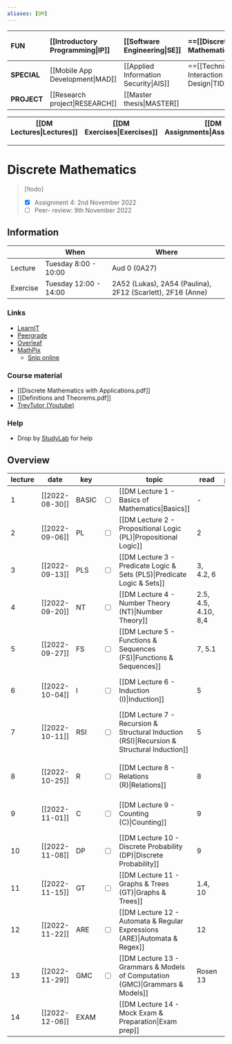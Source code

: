 ```yaml
---
aliases: [DM]
---
```


| **FUN**     | [[Introductory Programming\|IP]] | [[Software Engineering\|SE]]          | ==[[Discrete Mathematics\|DM]]==          | [[Introduction to Database Systems\|IDBS]] | [[Algorithms and Data Structures\|ADS]] | [[How to make (almost) anything\|MAKE]] |
|:----------- |:-------------------------------- |:------------------------------------- |:----------------------------------------- |:------------------------------------------ |:--------------------------------------- |:--------------------------------------- |
| **SPECIAL** | [[Mobile App Development\|MAD]]  | [[Applied Information Security\|AIS]] | ==[[Technical Interaction Design\|TID]]== | [[Functional Programming\|FP]]             |                                         |                                         |
| **PROJECT** | [[Research project\|RESEARCH]]   | [[Master thesis\|MASTER]]             |                                           |                                            |                                         |                                         |

| [[DM Lectures\|Lectures]] | [[DM Exercises\|Exercises]] | [[DM Assignments\|Assignments]] | [[DM Exam\|Exam]] |
| ------------------------- | --------------------------- | ------------------------------- | ----------------- |

---

# Discrete Mathematics

> [!todo]
> - [x] Assignment 4: 2nd November 2022
> - [ ] Peer- review: 9th November 2022
> 

## Information
|          | When                  | Where                                                      |
| -------- | --------------------- | ---------------------------------------------------------- |
| Lecture  | Tuesday 8:00 - 10:00  | Aud 0 (0A27)                                               |
| Exercise | Tuesday 12:00 - 14:00 | 2A52 (Lukas), 2A54 (Paulina), 2F12 (Scarlett), 2F16 (Anne) |

### Links
- [LearnIT](https://learnit.itu.dk/course/view.php?id=3021345)
- [Peergrade](https://app.peergrade.io/login)
- [Overleaf](https://www.overleaf.com)
- [MathPix](https://mathpix.com)
	- [Snip online](https://snip.mathpix.com)

### Course material
- [[Discrete Mathematics with Applications.pdf]]
- [[Definitions and Theorems.pdf]]
- [TrevTutor (Youtube)](https://www.youtube.com/c/Trevtutor/videos) 

### Help
- Drop by [StudyLab](https://learnit.itu.dk/course/view.php?id=3021173) for help

## Overview

| lecture | date           | key   |                         | topic                                                                                       | read                | pages |                         | assignment                        | deadline       |
| ------- | -------------- | ----- | ----------------------- | ------------------------------------------------------------------------------------------- | ------------------- | ----- | ----------------------- | --------------------------------- | -------------- |
| 1       | [[2022-08-30]] | BASIC | <input type="checkbox"> | [[DM Lecture 1 - Basics of Mathematics\|Basics]]                                            | -                   |       |                         |                                   |                |
| 2       | [[2022-09-06]] | PL    | <input type="checkbox"> | [[DM Lecture 2 - Propositional Logic (PL)\|Propositional Logic]]                            | 2                   |       |                         |                                   |                |
| 3       | [[2022-09-13]] | PLS   | <input type="checkbox"> | [[DM Lecture 3 - Predicate Logic & Sets (PLS)\|Predicate Logic & Sets]]                     | 3, 4.2, 6           |       | <input type="checkbox"> | [[DM Assignment 1\|Assignment 1]] | [[2022-09-13]] |
| 4       | [[2022-09-20]] | NT    | <input type="checkbox"> | [[DM Lecture 4 - Number Theory (NT)\|Number Theory]]                                        | 2.5, 4.5, 4.10, 8,4 |       | <input type="checkbox"> | [[DM Assignment 1\|Feedback 1]]   | [[2022-09-20]] |
| 5       | [[2022-09-27]] | FS    | <input type="checkbox"> | [[DM Lecture 5 - Functions & Sequences (FS)\|Functions & Sequences]]                        | 7, 5.1              |       | &check;                 | [[DM Assignment 2\|Assignment 2]] | [[2022-09-27]] |
| 6       | [[2022-10-04]] | I     | <input type="checkbox"> | [[DM Lecture 6 - Induction (I)\|Induction]]                                                 | 5                   |       | &check;                 | [[DM Assignment 2\|Feedback 2]]   | [[2022-10-04]] |
| 7       | [[2022-10-11]] | RSI   | <input type="checkbox"> | [[DM Lecture 7 - Recursion & Structural Induction (RSI)\|Recursion & Structural Induction]] | 5                   |       | &check;                 | [[DM Assignment 3\|Assignment 3]] | [[2022-10-11]] |
|         |                |       |                         |                                                                                             |                     |       |                         |                                   |                |
| 8       | [[2022-10-25]] | R     | <input type="checkbox"> | [[DM Lecture 8 - Relations (R)\|Relations]]                                                 | 8                   |       | &check;                 | [[DM Assignment 3\|Feedback 3]]   | [[2022-10-25]] |
| 9       | [[2022-11-01]] | C     | <input type="checkbox"> | [[DM Lecture 9 - Counting (C)\|Counting]]                                                   | 9                   |       | &check;                 | [[DM Assignment 4\|Assignment 4]] | [[2022-11-01]] |
| 10      | [[2022-11-08]] | DP    | <input type="checkbox"> | [[DM Lecture 10 - Discrete Probability (DP)\|Discrete Probability]]                         | 9                   |       | <input type="checkbox"> | [[DM Assignment 4\|Feedback 4]]   | [[2022-11-08]] |
| 11      | [[2022-11-15]] | GT    | <input type="checkbox"> | [[DM Lecture 11 - Graphs & Trees (GT)\|Graphs & Trees]]                                     | 1.4, 10             |       | <input type="checkbox"> | [[DM Assignment 5\|Assignment 5]] | [[2022-11-15]] |
| 12      | [[2022-11-22]] | ARE   | <input type="checkbox"> | [[DM Lecture 12 - Automata & Regular Expressions (ARE)\|Automata & Regex]]                  | 12                  |       | <input type="checkbox"> | [[DM Assignment 5\|Feedback 5]]   | [[2022-11-22]] |
| 13      | [[2022-11-29]] | GMC   | <input type="checkbox"> | [[DM Lecture 13 - Grammars & Models of Computation (GMC)\|Grammars & Models]]               | Rosen 13            |       | <input type="checkbox"> | [[DM Assignment 6\|Assignment 6]] | [[2022-11-29]] |
| 14      | [[2022-12-06]] | EXAM  |                         | [[DM Lecture 14 - Mock Exam & Preparation\|Exam prep]]                                      |                     |       | <input type="checkbox"> | [[DM Assignment 6\|Feedback 6]]   | [[2022-12-06]] |

